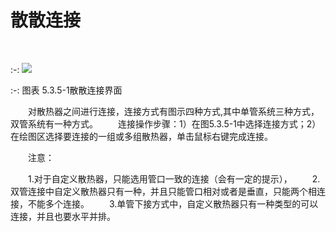 # 散散连接
<br/>

:-: ![](images/187.png)


:-: 图表 5.3.5-1散散连接界面
<br/>


&emsp;&emsp;对散热器之间进行连接，连接方式有图示四种方式,其中单管系统三种方式，双管系统有一种方式。
&emsp;&emsp;连接操作步骤：1）在图5.3.5-1中选择连接方式；2）在绘图区选择要连接的一组或多组散热器，单击鼠标右键完成连接。
<br/>


&emsp;&emsp;注意：
<br/>


&emsp;&emsp;1.对于自定义散热器，只能选用管口一致的连接（会有一定的提示），
&emsp;&emsp;2.双管连接中自定义散热器只有一种，并且只能管口相对或者是垂直，只能两个相连接，不能多个连接。
&emsp;&emsp;3.单管下接方式中，自定义散热器只有一种类型的可以连接，并且也要水平并排。
